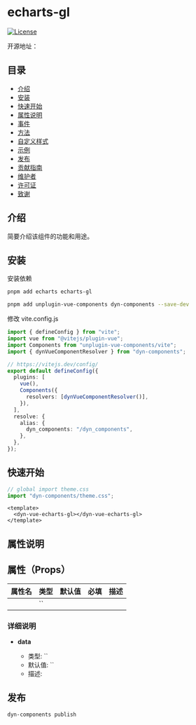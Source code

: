 # echarts-gl



[![License](https://img.shields.io/badge/license-MIT-blue.svg)](LICENSE)

开源地址：

## 目录

- [介绍](#介绍)
- [安装](#安装)
- [快速开始](#快速开始)
- [属性说明](#属性说明)
- [事件](#事件)
- [方法](#方法)
- [自定义样式](#自定义样式)
- [示例](#示例)
- [发布](#发布)
- [贡献指南](#贡献指南)
- [维护者](#维护者)
- [许可证](#许可证)
- [致谢](#致谢)

## 介绍

简要介绍该组件的功能和用途。

## 安装

安装依赖

```bash
pnpm add echarts echarts-gl
```


```bash
pnpm add unplugin-vue-components dyn-components --save-dev
```

修改 vite.config.js

```ts
import { defineConfig } from "vite";
import vue from "@vitejs/plugin-vue";
import Components from "unplugin-vue-components/vite";
import { dynVueComponentResolver } from "dyn-components";

// https://vitejs.dev/config/
export default defineConfig({
  plugins: [
    vue(),
    Components({
      resolvers: [dynVueComponentResolver()],
    }),
  ],
  resolve: {
    alias: {
      dyn_components: "/dyn_components",
    },
  },
});
```

## 快速开始

```ts
// global import theme.css
import "dyn-components/theme.css";
```

```vue
<template>
  <dyn-vue-echarts-gl></dyn-vue-echarts-gl>
</template>
```

## 属性说明

## 属性（Props）

| 属性名 | 类型 | 默认值 | 必填 | 描述 |
| ------ | ---- | ------ | ---- | ---- |
|        | ``   |        |      |      |

### 详细说明

- **data**

  - 类型: ``
  - 默认值: ``
  - 描述:

## 发布

```bash
dyn-components publish
```
